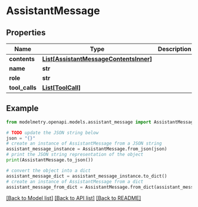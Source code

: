 # AssistantMessage


## Properties

Name | Type | Description | Notes
------------ | ------------- | ------------- | -------------
**contents** | [**List[AssistantMessageContentsInner]**](AssistantMessageContentsInner.md) |  | 
**name** | **str** |  | [optional] 
**role** | **str** |  | 
**tool_calls** | [**List[ToolCall]**](ToolCall.md) |  | [optional] 

## Example

```python
from modelmetry.openapi.models.assistant_message import AssistantMessage

# TODO update the JSON string below
json = "{}"
# create an instance of AssistantMessage from a JSON string
assistant_message_instance = AssistantMessage.from_json(json)
# print the JSON string representation of the object
print(AssistantMessage.to_json())

# convert the object into a dict
assistant_message_dict = assistant_message_instance.to_dict()
# create an instance of AssistantMessage from a dict
assistant_message_from_dict = AssistantMessage.from_dict(assistant_message_dict)
```
[[Back to Model list]](../README.md#documentation-for-models) [[Back to API list]](../README.md#documentation-for-api-endpoints) [[Back to README]](../README.md)


